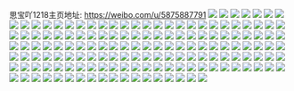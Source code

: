 思宝吖1218主页地址: https://weibo.com/u/5875887791 
![](https://wx4.sinaimg.cn/mw2000/006pECPJly1h9g9zwhr5wj30zo1bl7qv.jpg) 
![](https://wx4.sinaimg.cn/mw2000/006pECPJly1h9g9zzl5ulj30zo1bk7tx.jpg) 
![](https://wx4.sinaimg.cn/mw2000/006pECPJly1h9g9zyjsrej31o0280b2a.jpg) 
![](https://wx4.sinaimg.cn/mw2000/006pECPJly1h9ga03a6s2j30zo1bke78.jpg) 
![](https://wx4.sinaimg.cn/mw2000/006pECPJly1h9g9zuxdf1j30zo1bkb05.jpg) 
![](https://wx4.sinaimg.cn/mw2000/006pECPJly1h9ga01et02j30zo1b3x2h.jpg) 
![](https://wx4.sinaimg.cn/mw2000/006pECPJly1h9ga0479hnj30zo1bhqsh.jpg) 
![](https://wx4.sinaimg.cn/mw2000/006pECPJly1h9ga00gkfij30zo1bkhbd.jpg) 
![](https://wx4.sinaimg.cn/mw2000/006pECPJly1h9ga02h0k4j30zo1b8x47.jpg) 
![](https://wx4.sinaimg.cn/mw2000/006pECPJly1h9f62mxo1cj30zo1ivwtf.jpg) 
![](https://wx4.sinaimg.cn/mw2000/006pECPJly1h9f62rwsovj30zo1jf4e9.jpg) 
![](https://wx4.sinaimg.cn/mw2000/006pECPJly1h9f62ppjfyj30zo1hpk66.jpg) 
![](https://wx4.sinaimg.cn/mw2000/006pECPJly1h9f62qmb4kj30zo1hmqgx.jpg) 
![](https://wx4.sinaimg.cn/mw2000/006pECPJly1h9f62nz9woj30zo1ibk6c.jpg) 
![](https://wx4.sinaimg.cn/mw2000/006pECPJly1h9f62oq2nqj30zo1higz6.jpg) 
![](https://wx4.sinaimg.cn/mw2000/006pECPJly1h95x9y650qj31hc2804qp.jpg) 
![](https://wx4.sinaimg.cn/mw2000/006pECPJly1h95xa0e0tzj30zo1hi4d2.jpg) 
![](https://wx4.sinaimg.cn/mw2000/006pECPJly1h95x9z62erj30zo1hi4ea.jpg) 
![](https://wx4.sinaimg.cn/mw2000/006pECPJly1h95xa2nblyj30zo1hj1ao.jpg) 
![](https://wx4.sinaimg.cn/mw2000/006pECPJly1h95xa1mdn6j30zo1hiwye.jpg) 
![](https://wx4.sinaimg.cn/mw2000/006pECPJly1h95x9t6h6dj30zo1hidws.jpg) 
![](https://wx4.sinaimg.cn/mw2000/006pECPJly1h95x9rfa40j30zo1gxdto.jpg) 
![](https://wx4.sinaimg.cn/mw2000/006pECPJly1h95x9vi43kj30zo1hitni.jpg) 
![](https://wx4.sinaimg.cn/mw2000/006pECPJly1h95x9pmnhmj30zo1gsnc2.jpg) 
![](https://wx4.sinaimg.cn/mw2000/006pECPJly1h8yx56rrbej30zo1hik19.jpg) 
![](https://wx4.sinaimg.cn/mw2000/006pECPJly1h8yx57qvq9j30zo1hitmv.jpg) 
![](https://wx4.sinaimg.cn/mw2000/006pECPJly1h8yx58jsmmj31hc2801kx.jpg) 
![](https://wx4.sinaimg.cn/mw2000/006pECPJly1h8yx579nzbj30zo1hiwtg.jpg) 
![](https://wx4.sinaimg.cn/mw2000/006pECPJly1h8yx564mzpj30zo1hitiv.jpg) 
![](https://wx4.sinaimg.cn/mw2000/006pECPJly1h8yx5ahb3ej325237ke81.jpg) 
![](https://wx4.sinaimg.cn/mw2000/006pECPJly1h8qtwqdlz8j31o02801ky.jpg) 
![](https://wx4.sinaimg.cn/mw2000/006pECPJly1h8qtwr0dgtj30zo1b9h20.jpg) 
![](https://wx4.sinaimg.cn/mw2000/006pECPJly1h8qtwsq7baj30zo1bkqo7.jpg) 
![](https://wx4.sinaimg.cn/mw2000/006pECPJly1h8qtxcbdo9j31o0280u0x.jpg) 
![](https://wx4.sinaimg.cn/mw2000/006pECPJly1h8qtwwc4mnj30zo1bk7n9.jpg) 
![](https://wx4.sinaimg.cn/mw2000/006pECPJly1h8qtwubcz6j31o0280qv5.jpg) 
![](https://wx4.sinaimg.cn/mw2000/006pECPJly1h8qtws0lrtj31o9280qv5.jpg) 
![](https://wx4.sinaimg.cn/mw2000/006pECPJly1h8qtwxhqjvj31o027bqv5.jpg) 
![](https://wx4.sinaimg.cn/mw2000/006pECPJly1h8qtx017b6j31nz280u0x.jpg) 
![](https://wx4.sinaimg.cn/mw2000/006pECPJly1h8cyy2ztcfj31kc21ox6p.jpg) 
![](https://wx4.sinaimg.cn/mw2000/006pECPJly1h8cyybbezuj31jm20ru0x.jpg) 
![](https://wx4.sinaimg.cn/mw2000/006pECPJly1h8cyy6q1s6j31jn2151ky.jpg) 
![](https://wx4.sinaimg.cn/mw2000/006pECPJly1h8cyyijdbdj31ik1ythdt.jpg) 
![](https://wx4.sinaimg.cn/mw2000/006pECPJly1h8cyy0e7htj31lu243npd.jpg) 
![](https://wx4.sinaimg.cn/mw2000/006pECPJly1h8cyykay0wj31ka220kjl.jpg) 
![](https://wx4.sinaimg.cn/mw2000/006pECPJly1h8cyygux2ej31ku22fx6p.jpg) 
![](https://wx4.sinaimg.cn/mw2000/006pECPJly1h8cyydnidvj31ki229u0x.jpg) 
![](https://wx4.sinaimg.cn/mw2000/006pECPJly1h8cyxxq0y9j31k821tu0x.jpg) 
![](https://wx4.sinaimg.cn/mw2000/006pECPJly1h89hh2iw3kj324836ckjm.jpg) 
![](https://wx4.sinaimg.cn/mw2000/006pECPJly1h89hgnk46qj30zo1i9wur.jpg) 
![](https://wx4.sinaimg.cn/mw2000/006pECPJly1h89hh5kqk3j324836cnpe.jpg) 
![](https://wx4.sinaimg.cn/mw2000/006pECPJly1h89hgtt9faj321j36cb2a.jpg) 
![](https://wx4.sinaimg.cn/mw2000/006pECPJly1h89hgol7b6j30zo1hok7h.jpg) 
![](https://wx4.sinaimg.cn/mw2000/006pECPJly1h89hgrg7lxj322v36ce82.jpg) 
![](https://wx4.sinaimg.cn/mw2000/006pECPJly1h89hgzg32ij324836cu0y.jpg) 
![](https://wx4.sinaimg.cn/mw2000/006pECPJly1h89hgmfhksj324836cx6q.jpg) 
![](https://wx4.sinaimg.cn/mw2000/006pECPJly1h89hgwdibdj324836cqv6.jpg) 
![](https://wx4.sinaimg.cn/mw2000/006pECPJly1h865pf9o6lj30zo1hiwob.jpg) 
![](https://wx4.sinaimg.cn/mw2000/006pECPJly1h865phd4ehj30zo1hiafo.jpg) 
![](https://wx4.sinaimg.cn/mw2000/006pECPJly1h865pfqqanj30zo1higuw.jpg) 
![](https://wx4.sinaimg.cn/mw2000/006pECPJly1h865pho2oxj30zo1i6wnp.jpg) 
![](https://wx4.sinaimg.cn/mw2000/006pECPJly1h865pg205oj30zo1hiwni.jpg) 
![](https://wx4.sinaimg.cn/mw2000/006pECPJly1h865pegfcoj31fq280h8m.jpg) 
![](https://wx4.sinaimg.cn/mw2000/006pECPJly1h865petl31j30zo1higuo.jpg) 
![](https://wx4.sinaimg.cn/mw2000/006pECPJly1h865ph1me2j30zo1hiaf4.jpg) 
![](https://wx4.sinaimg.cn/mw2000/006pECPJly1h865pgmpewj30zo1hik0h.jpg) 
![](https://wx4.sinaimg.cn/mw2000/006pECPJly1h84yixqrvij30zo1hl4hj.jpg) 
![](https://wx4.sinaimg.cn/mw2000/006pECPJly1h84yil8aj1j30zo1hiatc.jpg) 
![](https://wx4.sinaimg.cn/mw2000/006pECPJly1h84yja64zhj31he280hdt.jpg) 
![](https://wx4.sinaimg.cn/mw2000/006pECPJly1h84yism1iyj30zo1hiqjr.jpg) 
![](https://wx4.sinaimg.cn/mw2000/006pECPJly1h84yijbifyj30zo1hpe0i.jpg) 
![](https://wx4.sinaimg.cn/mw2000/006pECPJly1h84yipf4fdj30zo1hjqou.jpg) 
![](https://wx4.sinaimg.cn/mw2000/006pECPJly1h84yj4fkiuj324836cqv6.jpg) 
![](https://wx4.sinaimg.cn/mw2000/006pECPJly1h84yiuyckrj30zo1hlqk8.jpg) 
![](https://wx4.sinaimg.cn/mw2000/006pECPJly1h84yjdyamtj30zo1hjnfv.jpg) 
![](https://wx4.sinaimg.cn/mw2000/006pECPJly1h7pwfaidn6j30zo1bkx08.jpg) 
![](https://wx4.sinaimg.cn/mw2000/006pECPJly1h7pwfcktwoj31o0280x6p.jpg) 
![](https://wx4.sinaimg.cn/mw2000/006pECPJly1h7pwfeqonmj31o0280u0x.jpg) 
![](https://wx4.sinaimg.cn/mw2000/006pECPJly1h7pwfjke5gj30zo1bkh7x.jpg) 
![](https://wx4.sinaimg.cn/mw2000/006pECPJly1h7pwfhl9wuj31o0280x6p.jpg) 
![](https://wx4.sinaimg.cn/mw2000/006pECPJly1h7pwf9fw04j30xx18d4ed.jpg) 
![](https://wx4.sinaimg.cn/mw2000/006pECPJly1h7or322buuj31o0280u0x.jpg) 
![](https://wx4.sinaimg.cn/mw2000/006pECPJly1h7or2z95y4j30zo1bkavd.jpg) 
![](https://wx4.sinaimg.cn/mw2000/006pECPJly1h7or3033lhj30zo1bkh4j.jpg) 
![](https://wx4.sinaimg.cn/mw2000/006pECPJly1h7or34akmqj30zo1b0tvl.jpg) 
![](https://wx4.sinaimg.cn/mw2000/006pECPJly1h7or33ale2j30zo1b8tx7.jpg) 
![](https://wx4.sinaimg.cn/mw2000/006pECPJly1h7or35okxij30zo1awnmd.jpg) 
![](https://wx4.sinaimg.cn/mw2000/006pECPJly1h7or2ygvjjj31li24okjl.jpg) 
![](https://wx4.sinaimg.cn/mw2000/006pECPJly1h7or2u4180j30zo1bknkq.jpg) 
![](https://wx4.sinaimg.cn/mw2000/006pECPJly1h7or2weqz3j31o02807wi.jpg) 
![](https://wx4.sinaimg.cn/mw2000/006pECPJly1h7gj2tkw8dj31o0280qv6.jpg) 
![](https://wx4.sinaimg.cn/mw2000/006pECPJly1h7gj2vl02sj31o0280qv6.jpg) 
![](https://wx4.sinaimg.cn/mw2000/006pECPJly1h7gj300jgoj31o0280qv6.jpg) 
![](https://wx4.sinaimg.cn/mw2000/006pECPJly1h7gj2y49j9j31o0280x6q.jpg) 
![](https://wx4.sinaimg.cn/mw2000/006pECPJly1h7auhhjod3j31o027rhdu.jpg) 
![](https://wx4.sinaimg.cn/mw2000/006pECPJly1h7auh9xvowj30zo1bh43f.jpg) 
![](https://wx4.sinaimg.cn/mw2000/006pECPJly1h7auhjn6qsj30zo1bk1kx.jpg) 
![](https://wx4.sinaimg.cn/mw2000/006pECPJly1h7auh86gnvj31o027nb2a.jpg) 
![](https://wx4.sinaimg.cn/mw2000/006pECPJly1h7auhf5qxzj31o0280qfj.jpg) 
![](https://wx4.sinaimg.cn/mw2000/006pECPJly1h7auhct75bj31t827an7z.jpg) 
![](https://wx4.sinaimg.cn/mw2000/006pECPJly1h78jttzsfoj31o0280qcz.jpg) 
![](https://wx4.sinaimg.cn/mw2000/006pECPJly1h78jtxup46j31o0280qv5.jpg) 
![](https://wx4.sinaimg.cn/mw2000/006pECPJly1h78jtvqi19j31o0280qv5.jpg) 
![](https://wx4.sinaimg.cn/mw2000/006pECPJly1h71niw1xswj30zo1i34on.jpg) 
![](https://wx4.sinaimg.cn/mw2000/006pECPJly1h6nogq6d2jj31o02801ky.jpg) 
![](https://wx4.sinaimg.cn/mw2000/006pECPJly1h6nogm4thwj30zo1bktcr.jpg) 
![](https://wx4.sinaimg.cn/mw2000/006pECPJly1h6nogsdkuxj31o0280n8f.jpg) 
![](https://wx4.sinaimg.cn/mw2000/006pECPJly1h6nogovef7j31o0280dys.jpg) 
![](https://wx4.sinaimg.cn/mw2000/006pECPJly1h6nogw0gnuj30zo1bkh9i.jpg) 
![](https://wx4.sinaimg.cn/mw2000/006pECPJly1h6nogngc64j31o0280hdu.jpg) 
![](https://wx4.sinaimg.cn/mw2000/006pECPJly1h6nogtyf0wj314e36cnpd.jpg) 
![](https://wx4.sinaimg.cn/mw2000/006pECPJly1h6noglfp02j30xc3p7npd.jpg) 
![](https://wx4.sinaimg.cn/mw2000/006pECPJly1h6nogv6hr4j30xc3p7kjl.jpg) 
![](https://wx4.sinaimg.cn/mw2000/006pECPJly1h6lchuyx1cj31nr25ddol.jpg) 
![](https://wx4.sinaimg.cn/mw2000/006pECPJly1h6lchzvl99j31o02804qq.jpg) 
![](https://wx4.sinaimg.cn/mw2000/006pECPJly1h6lchtofo3j31o0280aix.jpg) 
![](https://wx4.sinaimg.cn/mw2000/006pECPJly1h6lchxcprzj32yo280hdv.jpg) 
![](https://wx4.sinaimg.cn/mw2000/006pECPJly1h6lchw67gwj32802yo1l0.jpg) 
![](https://wx4.sinaimg.cn/mw2000/006pECPJly1h6lchyibs7j32yo2801kx.jpg) 
![](https://wx4.sinaimg.cn/mw2000/006pECPJly1h5yf035sslj30zj1ben9a.jpg) 
![](https://wx4.sinaimg.cn/mw2000/006pECPJly1h5yf04m8plj31be0zkan7.jpg) 
![](https://wx4.sinaimg.cn/mw2000/006pECPJly1h5yf03we7ej30zo1bkn2b.jpg) 
![](https://wx4.sinaimg.cn/mw2000/006pECPJly1h5toobp8baj30zo1bk4hd.jpg) 
![](https://wx4.sinaimg.cn/mw2000/006pECPJly1h5toopjg2nj30zo1bkatd.jpg) 
![](https://wx4.sinaimg.cn/mw2000/006pECPJly1h5tooavy0zj30zo1bkau9.jpg) 
![](https://wx4.sinaimg.cn/mw2000/006pECPJly1h5tooa12rgj30zo1akwy0.jpg) 
![](https://wx4.sinaimg.cn/mw2000/006pECPJly1h5r9rkezqoj31ho1z7npd.jpg) 
![](https://wx4.sinaimg.cn/mw2000/006pECPJly1h5r9ro42kvj31hn1yjkjl.jpg) 
![](https://wx4.sinaimg.cn/mw2000/006pECPJly1h5r9rhnwvlj31ho1zaqv5.jpg) 
![](https://wx4.sinaimg.cn/mw2000/006pECPJly1h56i0zmqpyj30zo1blh4z.jpg) 
![](https://wx4.sinaimg.cn/mw2000/006pECPJly1h56i12ebxlj30zo1bk4i9.jpg) 
![](https://wx4.sinaimg.cn/mw2000/006pECPJly1h56i112o15j30zo1bk4h4.jpg) 
![](https://wx4.sinaimg.cn/mw2000/006pECPJly1h56i18f1fqj30zo1bk4ke.jpg) 
![](https://wx4.sinaimg.cn/mw2000/006pECPJly1h56i19co1uj30zo1bkx1y.jpg) 
![](https://wx4.sinaimg.cn/mw2000/006pECPJly1h56i16vng2j30zo1cdwz6.jpg) 
![](https://wx4.sinaimg.cn/mw2000/006pECPJly1h56i135p3fj30yo1a9tlq.jpg) 
![](https://wx4.sinaimg.cn/mw2000/006pECPJly1h56i1587r3j30zo1bk4jh.jpg) 
![](https://wx4.sinaimg.cn/mw2000/006pECPJly1h56i0xostjj30zo1bkqnd.jpg) 
![](https://wx4.sinaimg.cn/mw2000/006pECPJly1h4ygynm7q4j31ho1zkb29.jpg) 
![](https://wx4.sinaimg.cn/mw2000/006pECPJly1h4ygylpz5zj31ho1zke81.jpg) 
![](https://wx4.sinaimg.cn/mw2000/006pECPJly1h4ygygundnj31ho1zk7wh.jpg) 
![](https://wx4.sinaimg.cn/mw2000/006pECPJly1h4ygypslmbj31ho1zk4qp.jpg) 
![](https://wx4.sinaimg.cn/mw2000/006pECPJly1h4uztz14dvj30zo1bkkbr.jpg) 
![](https://wx4.sinaimg.cn/mw2000/006pECPJly1h4uztxfrs6j30zo1bkqn1.jpg) 
![](https://wx4.sinaimg.cn/mw2000/006pECPJly1h4uzu0jxbjj30zo1bkau9.jpg) 
![](https://wx4.sinaimg.cn/mw2000/006pECPJly1h4uztvs5wvj31ho1zkhdt.jpg) 
![](https://wx4.sinaimg.cn/mw2000/006pECPJly1h4h602h8lcj30u0140gro.jpg) 
![](https://wx4.sinaimg.cn/mw2000/006pECPJly1h4h602yp3xj30u0140q8z.jpg) 
![](https://wx4.sinaimg.cn/mw2000/006pECPJly1h4h601yxtkj30u01400zg.jpg) 
![](https://wx4.sinaimg.cn/mw2000/006pECPJly1h4h603wmnij31340u0dmg.jpg) 
